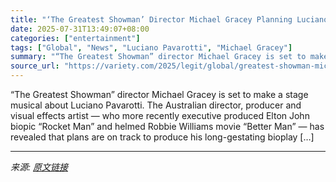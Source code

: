 ```yaml
---
title: "‘The Greatest Showman’ Director Michael Gracey Planning Luciano Pavarotti Stage Musical"
date: 2025-07-31T13:49:07+08:00
categories: ["entertainment"]
tags: ["Global", "News", "Luciano Pavarotti", "Michael Gracey"]
summary: "“The Greatest Showman” director Michael Gracey is set to make a stage musical about Luciano Pavarotti. The Australian director, producer and visual effects artist — who more recently executive produce"
source_url: "https://variety.com/2025/legit/global/greatest-showman-michael-gracey-pavarotti-musical-1236475277/"
---
```


“The Greatest Showman” director Michael Gracey is set to make a stage musical about Luciano Pavarotti. The Australian director, producer and visual effects artist — who more recently executive produced Elton John biopic &#8220;Rocket Man&#8221; and helmed Robbie Williams movie “Better Man&#8221; — has revealed that plans are on track to produce his long-gestating bioplay [&#8230;]

---

*来源: [原文链接](https://variety.com/2025/legit/global/greatest-showman-michael-gracey-pavarotti-musical-1236475277/)*
